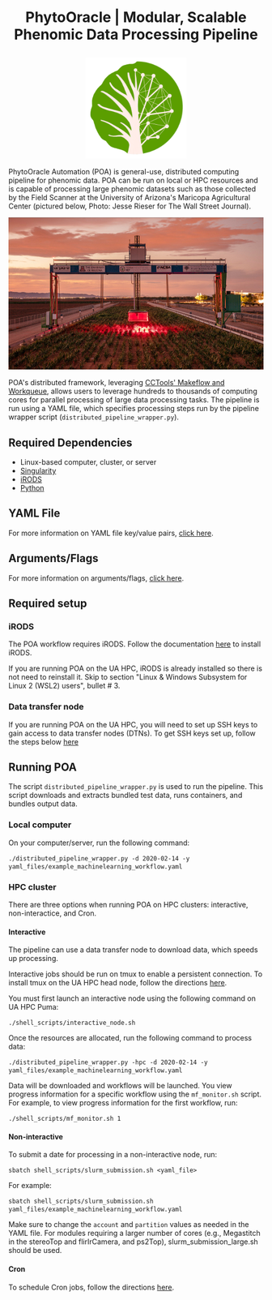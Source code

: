 # <p align="center"><b>PhytoOracle | Modular, Scalable Phenomic Data Processing Pipeline</b></p>
<p align="center"><img src="docs/IMG_0102.PNG" height="200"></p>
PhytoOracle Automation (POA) is general-use, distributed computing pipeline for phenomic data. POA can be run on local or HPC resources and is capable of processing large phenomic datasets such as those collected by the Field Scanner at the University of Arizona's Maricopa Agricultural Center (pictured below, Photo: Jesse Rieser for The Wall Street Journal).

<p align="center"><img src="docs/gantry_wsj.jpg" height="300"></p>

POA's distributed framework, leveraging [CCTools' Makeflow and Workqueue](https://cctools.readthedocs.io/en/stable/), allows users to leverage hundreds to thousands of computing cores for parallel processing of large data processing tasks. The pipeline is run using a YAML file, which specifies processing steps run by the pipeline wrapper script (```distributed_pipeline_wrapper.py```).

## Required Dependencies
  * Linux-based computer, cluster, or server
  * [Singularity](https://github.com/apptainer/singularity/blob/master/INSTALL.md)
  * [iRODS](https://emmanuelgonz.github.io/posts/2022/01/irods-setup/)
  * [Python](https://www.python.org/downloads/)

## YAML File
For more information on YAML file key/value pairs, [click here](https://github.com/phytooracle/automation/blob/main/docs/yaml.md).

## Arguments/Flags
For more information on arguments/flags, [click here](https://github.com/phytooracle/automation/blob/main/docs/arguments.md).

## Required setup

### iRODS 

The POA workflow requires iRODS. Follow the documentation [here](https://emmanuelgonz.github.io/posts/2022/01/irods-setup/) to install iRODS. 

If you are running POA on the UA HPC, iRODS is already installed so there is not need to reinstall it. Skip to section "Linux & Windows Subsystem for Linux 2 (WSL2) users", bullet # 3.

### Data transfer node

If you are running POA on the UA HPC, you will need to set up SSH keys to gain access to data transfer nodes (DTNs). To get SSH keys set up, follow the steps below [here](https://github.com/phytooracle/automation/blob/main/docs/dtn.md)

## Running POA
The script ```distributed_pipeline_wrapper.py``` is used to run the pipeline. This script downloads and extracts bundled test data, runs containers, and bundles output data.

### Local computer
On your computer/server, run the following command:
```
./distributed_pipeline_wrapper.py -d 2020-02-14 -y yaml_files/example_machinelearning_workflow.yaml
```

### HPC cluster
There are three options when running POA on HPC clusters: interactive, non-interactice, and Cron.

#### Interactive
The pipeline can use a data transfer node to download data, which speeds up processing. 

Interactive jobs should be run on tmux to enable a persistent connection. To install tmux on the UA HPC head node, follow the directions [here](https://github.com/phytooracle/automation/blob/main/docs/tmux.md).

You must first launch an interactive node using the following command on UA HPC Puma: 

```
./shell_scripts/interactive_node.sh
```

Once the resources are allocated, run the following command to process data:
```
./distributed_pipeline_wrapper.py -hpc -d 2020-02-14 -y yaml_files/example_machinelearning_workflow.yaml
```

Data will be downloaded and workflows will be launched. You view progress information for a specific workflow using the ```mf_monitor.sh``` script. For example, to view progress information for the first workflow, run:
```
./shell_scripts/mf_monitor.sh 1
```

#### Non-interactive 
To submit a date for processing in a non-interactive node, run:
```shell
sbatch shell_scripts/slurm_submission.sh <yaml_file>
```

For example: 
```shell
sbatch shell_scripts/slurm_submission.sh yaml_files/example_machinelearning_workflow.yaml
```

Make sure to change the `account` and `partition` values as needed in the YAML file. 
For modules requiring a larger number of cores (e.g., Megastitch in the stereoTop and flirIrCamera, and ps2Top), slurm_submission_large.sh should be used.

#### Cron
To schedule Cron jobs, follow the directions [here](https://github.com/phytooracle/automation/blob/main/docs/cron.md).
